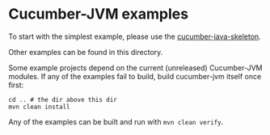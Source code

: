 # Cucumber-JVM examples

To start with the simplest example, please use the 
[cucumber-java-skeleton](https://github.com/cucumber/cucumber-java-skeleton).

Other examples can be found in this directory.

Some example projects depend on the current (unreleased) Cucumber-JVM modules.
If any of the examples fail to build, build cucumber-jvm itself once first:

```
cd .. # the dir above this dir
mvn clean install
```

Any of the examples can be built and run with `mvn clean verify`.

